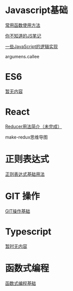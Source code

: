 # Javascript基础

[常用函数使用方法](https://github.com/LizPeng/learnByMyself/tree/master/JavaScript_basic)

[你不知道的JS笔记](https://github.com/LizPeng/learnByMyself/blob/master/JavaScript_basic/youDontKnowJS.md)

[一些JavaScript的逻辑实现](https://github.com/LizPeng/learnByMyself/blob/master/JavaScript_basic/JavaScriptLogic.html)

argumens.callee

# ES6

[暂无内容](https://github.com/LizPeng/learnByMyself/tree/master/ES6)

# React

[Reducer用法简介（未完成）](https://github.com/LizPeng/learnByMyself/tree/master/React)

make-redux思维导图

# 正则表达式

[正则表达式基础用法](https://github.com/LizPeng/learnByMyself/tree/master/regex)


# GIT 操作

[GIT操作基础](https://github.com/LizPeng/learnByMyself/tree/master/GIT)

# Typescript

[暂时无内容](https://github.com/LizPeng/learnByMyself/tree/master/TypeScript)

# 函数式编程

[函数式编程基础](https://github.com/LizPeng/learnByMyself/tree/master/functional_programming)